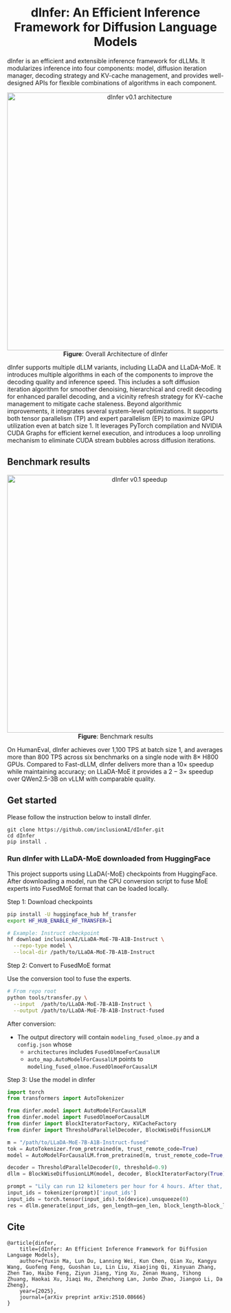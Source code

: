 <div align="center">

# dInfer: An Efficient Inference Framework for Diffusion Language Models

</div>

dInfer is an efficient and extensible inference framework for dLLMs. It modularizes inference into four components:
model, diffusion iteration manager, decoding strategy and KV-cache management, and provides well-designed APIs for
flexible combinations of algorithms in each component.

<p align="center">
  <img src="https://raw.githubusercontent.com/inclusionAI/dInfer/refs/heads/master/assets/Framework2.png" alt="dInfer v0.1 architecture" width="600">
  <br>
  <b>Figure</b>: Overall Architecture of dInfer
</p>

dInfer supports multiple dLLM variants, including LLaDA and LLaDA-MoE. It introduces multiple algorithms in each of
the components to improve the decoding quality and inference speed. This includes a soft diffusion iteration algorithm
for smoother denoising, hierarchical and credit decoding for enhanced parallel decoding, and a vicinity refresh strategy
for KV-cache management to mitigate cache staleness.
Beyond algorithmic improvements, it integrates several system-level optimizations. It supports both tensor parallelism
(TP) and expert parallelism (EP) to maximize GPU utilization even at batch size 1. It leverages PyTorch compilation and
NVIDIA CUDA Graphs for efficient kernel execution, and introduces a loop unrolling mechanism to eliminate CUDA stream
bubbles across diffusion iterations.

## Benchmark results

<p align="center">
  <img src="https://raw.githubusercontent.com/inclusionAI/dInfer/refs/heads/master/assets/dinfer_tps.png" alt="dInfer v0.1 speedup" width="600">
  <br>
  <b>Figure</b>: Benchmark results
</p>

On HumanEval, dInfer achieves over 1,100 TPS at batch size 1, and averages more than 800 TPS across six benchmarks on
a single node with $8\times$ H800 GPUs. Compared to Fast-dLLM, dInfer delivers more than a $10\times$ speedup while
maintaining accuracy; on LLaDA-MoE it provides a $2-3\times$ speedup over QWen2.5-3B on vLLM with comparable quality.

## Get started

Please follow the instruction below to install dInfer.

```
git clone https://github.com/inclusionAI/dInfer.git
cd dInfer
pip install .
```

### Run dInfer with LLaDA-MoE downloaded from HuggingFace

This project supports using LLaDA(-MoE) checkpoints from HuggingFace. After downloading a model, run the CPU conversion script to fuse MoE experts into FusedMoE format that can be loaded locally.

Step 1: Download checkpoints

```bash
pip install -U huggingface_hub hf_transfer
export HF_HUB_ENABLE_HF_TRANSFER=1

# Example: Instruct checkpoint
hf download inclusionAI/LLaDA-MoE-7B-A1B-Instruct \
  --repo-type model \
  --local-dir /path/to/LLaDA-MoE-7B-A1B-Instruct
```

Step 2: Convert to FusedMoE format

Use the conversion tool to fuse the experts.

```bash
# From repo root
python tools/transfer.py \
  --input  /path/to/LLaDA-MoE-7B-A1B-Instruct \
  --output /path/to/LLaDA-MoE-7B-A1B-Instruct-fused
```

After conversion:
- The output directory will contain `modeling_fused_olmoe.py` and a `config.json` whose
  - `architectures` includes `FusedOlmoeForCausalLM`
  - `auto_map.AutoModelForCausalLM` points to `modeling_fused_olmoe.FusedOlmoeForCausalLM`

Step 3: Use the model in dInfer

```python
import torch
from transformers import AutoTokenizer

from dinfer.model import AutoModelForCausalLM
from dinfer.model import FusedOlmoeForCausalLM
from dinfer import BlockIteratorFactory, KVCacheFactory
from dinfer import ThresholdParallelDecoder, BlockWiseDiffusionLLM

m = "/path/to/LLaDA-MoE-7B-A1B-Instruct-fused"
tok = AutoTokenizer.from_pretrained(m, trust_remote_code=True)
model = AutoModelForCausalLM.from_pretrained(m, trust_remote_code=True, torch_dtype="bfloat16")

decoder = ThresholdParallelDecoder(0, threshold=0.9)
dllm = BlockWiseDiffusionLLM(model, decoder, BlockIteratorFactory(True), cache_factory=KVCacheFactory('dual'))

prompt = "Lily can run 12 kilometers per hour for 4 hours. After that, she can run 6 kilometers per hour. How many kilometers can she run in 8 hours?"
input_ids = tokenizer(prompt)['input_ids']
input_ids = torch.tensor(input_ids).to(device).unsqueeze(0)
res = dllm.generate(input_ids, gen_length=gen_len, block_length=block_len)
```

## Cite

```
@article{dinfer,
    title={dInfer: An Efficient Inference Framework for Diffusion Language Models},
    author={Yuxin Ma, Lun Du, Lanning Wei, Kun Chen, Qian Xu, Kangyu Wang, Guofeng Feng, Guoshan Lu, Lin Liu, Xiaojing Qi, Xinyuan Zhang, Zhen Tao, Haibo Feng, Ziyun Jiang, Ying Xu, Zenan Huang, Yihong Zhuang, Haokai Xu, Jiaqi Hu, Zhenzhong Lan, Junbo Zhao, Jianguo Li, Da Zheng},
    year={2025},
    journal={arXiv preprint arXiv:2510.08666}
}
```
